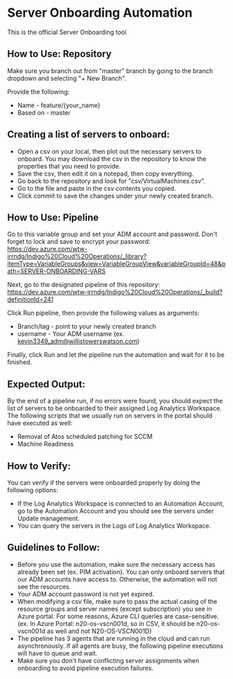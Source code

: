# Server Onboarding Automation

This is the official Server Onboarding tool

## How to Use: Repository

Make sure you branch out from "master" branch by going to the branch dropdown and selecting "+ New Branch".

Provide the following:
- Name - feature/{your_name}
- Based on - master

## Creating a list of servers to onboard:
- Open a csv on your local, then plot out the necessary servers to onboard. You may download the csv in the repository to know the properties that you need to provide.
- Save the csv, then edit it on a notepad, then copy everything.
- Go back to the repository and look for "csv/VirtualMachines.csv". 
- Go to the file and paste in the csv contents you copied.
- Click commit to save the changes under your newly created branch.

## How to Use: Pipeline
Go to this variable group and set your ADM account and password. Don't forget to lock and save to encrypt your password:
https://dev.azure.com/wtw-irrndg/Indigo%20Cloud%20Operations/_library?itemType=VariableGroups&view=VariableGroupView&variableGroupId=48&path=SERVER-ONBOARDING-VARS

Next, go to the designated pipeline of this repository:
https://dev.azure.com/wtw-irrndg/Indigo%20Cloud%20Operations/_build?definitionId=241

Click Run pipeline, then provide the following values as arguments:
- Branch/tag - point to your newly created branch
- username - Your ADM username (ex. kevin3349_adm@willistowerswatson.com)

Finally, click Run and let the pipeline run the automation and wait for it to be finished.

## Expected Output:

By the end of a pipeline run, if no errors were found, you should expect the list of servers to be onboarded to their assigned Log Analytics Workspace. The following scripts that we usually run on servers in the portal should have executed as well:
- Removal of Atos scheduled patching for SCCM
- Machine Readiness

## How to Verify:

You can verify if the servers were onboarded properly by doing the following options:
- If the Log Analytics Workspace is connected to an Automation Account, go to the Automation Account and you should see the servers under Update management.
- You can query the servers in the Logs of Log Analytics Workspace.

## Guidelines to Follow:
- Before you use the automation, make sure the necessary access has already been set (ex. PIM activation). You can only onboard servers that our ADM accounts have access to. Otherwise, the automation will not see the resources.
- Your ADM account password is not yet expired.
- When modifying a csv file, make sure to pass the actual casing of the resource groups and server names (except subscription) you see in Azure portal. For some reasons, Azure CLI queries are case-sensitive. (ex. In Azure Portal: n20-os-vscn001d, so in CSV, it should be n20-os-vscn001d as well and not N20-OS-VSCN001D)
- The pipeline has 3 agents that are running in the cloud and can run asynchronously. If all agents are busy, the following pipeline executions will have to queue and wait.
- Make sure you don't have conflicting server assignments when onboarding to avoid pipeline execution failures.